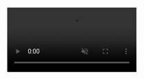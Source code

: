 <!DOCTYPE html>
<html>
<head>
<title>Page Title</title>
</head>
<body>
  
<video src="https://www.canva.com/design/DAFk5K1LFMg/a-2dToY1dMW7zEV1lQkh7A/edit?utm_content=DAFk5K1LFMg&utm_campaign=designshare&utm_medium=link2&utm_source=sharebutton" controls autoplay muted loop></video>

</body>
</html>








